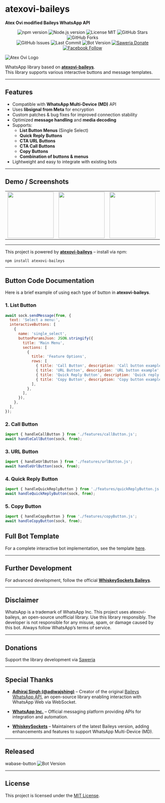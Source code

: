 # atexovi-baileys
**Atex Ovi modified Baileys WhatsApp API**

<p align="center">
  <!-- BARIS 1 -->
  <img src="https://img.shields.io/npm/v/atexovi-baileys?style=flat&logo=npm&logoColor=white&labelColor=CB3837&color=white" alt="npm version">
  <img src="https://img.shields.io/badge/Node.js-%3E%3D20-339933?style=flat&logo=node.js&logoColor=white" alt="Node.js version">
  <img src="https://img.shields.io/badge/License-MIT-yellow?style=flat&logo=balance-scale&logoColor=black" alt="License MIT">
  <img src="https://img.shields.io/github/stars/atex-ovi/atexovi-wabase-button?style=flat&logo=github&labelColor=181717&color=white" alt="GitHub Stars">
  <img src="https://img.shields.io/github/forks/atex-ovi/atexovi-wabase-button?style=flat&logo=github&labelColor=181717&color=white" alt="GitHub Forks">

  <br>

  <!-- BARIS 2 -->
  <img src="https://img.shields.io/github/issues/atex-ovi/atexovi-wabase-button?style=flat&logo=github&labelColor=181717&color=white" alt="GitHub Issues">
  <img src="https://img.shields.io/github/last-commit/atex-ovi/atexovi-wabase-button?style=flat&logo=git&labelColor=181717&color=white" alt="Last Commit">
  <img src="https://img.shields.io/github/v/release/atex-ovi/wabase-button?style=flat&logo=whatsapp&logoColor=white&label=Bot%20Version&color=brightgreen" alt="Bot Version">
  <a href="https://saweria.co/atexovi" target="_blank">
    <img src="https://img.shields.io/badge/Donate-Saweria-FFA726?style=flat&logo=ko-fi&logoColor=white" alt="Saweria Donate">
  </a>
  <a href="https://facebook.com/atex.ovi" target="_blank">
    <img src="https://img.shields.io/badge/Follow-Facebook-1877F2?style=flat&logo=facebook&logoColor=white" alt="Facebook Follow">
  </a>
</p>

![Atex Ovi Logo](https://raw.githubusercontent.com/atex-ovi/bailogo/main/baileys-logo.jpg)

WhatsApp library based on **[atexovi-baileys](https://www.npmjs.com/package/atexovi-baileys)**.  
This library supports various interactive buttons and message templates.

---

## Features
- Compatible with **WhatsApp Multi-Device (MD)** API
- Uses **libsignal from Meta** for encryption
- Custom patches & bug fixes for improved connection stability
- Optimized **message handling** and **media decoding**
- Supports:
  - **List Button Menus** (Single Select)
  - **Quick Reply Buttons**
  - **CTA URL Buttons**
  - **CTA Call Buttons**
  - **Copy Buttons**
  - **Combination of buttons & menus**
- Lightweight and easy to integrate with existing bots

---

## Demo / Screenshots

<table>
  <tr>
    <td><img src="https://raw.githubusercontent.com/atex-ovi/demo-button/main/list-button.jpg" width="150"></td>
    <td><img src="https://raw.githubusercontent.com/atex-ovi/demo-button/main/url-button.jpg" width="150"></td>
    <td><img src="https://raw.githubusercontent.com/atex-ovi/demo-button/main/call-button.jpg" width="150"></td>
    <td><img src="https://raw.githubusercontent.com/atex-ovi/demo-button/main/quick-reply-button.jpg" width="150"></td>
    <td><img src="https://raw.githubusercontent.com/atex-ovi/demo-button/main/copy-button.jpg" width="150"></td>
  </tr>
</table>

---
This project is powered by **[atexovi-baileys](https://www.npmjs.com/package/atexovi-baileys)** – install via npm:

```bash
npm install atexovi-baileys
```
---

## Button Code Documentation

Here is a brief example of using each type of button in **atexovi-baileys**.

### 1. List Button

```js
await sock.sendMessage(from, {
  text: 'Select a menu:',
  interactiveButtons: [
    {
      name: 'single_select',
      buttonParamsJson: JSON.stringify({
        title: 'Main Menu',
        sections: [
          {
            title: 'Feature Options',
            rows: [
              { title: 'Call Button', description: 'Call button example', id: 'call' },
              { title: 'URL Button', description: 'URL button example', id: 'url' },
              { title: 'Quick Reply Button', description: 'Quick reply button example', id: 'quick' },
              { title: 'Copy Button', description: 'Copy button example', id: 'copy' },
            ],
          },
        ],
      }),
    },
  ],
});
```

### 2. Call Button

```js
import { handleCallButton } from './features/callButton.js';
await handleCallButton(sock, from);
```

### 3. URL Button

```js
import { handleUrlButton } from './features/urlButton.js';
await handleUrlButton(sock, from);
```

### 4. Quick Reply Button

```js
import { handleQuickReplyButton } from './features/quickReplyButton.js';
await handleQuickReplyButton(sock, from);
```

### 5. Copy Button

```js
import { handleCopyButton } from './features/copyButton.js';
await handleCopyButton(sock, from);
```

## Full Bot Template

For a complete interactive bot implementation, see the template [here](https://github.com/atex-ovi/atexovi-wabase-button).

---

## Further Development

For advanced development, follow the official [**WhiskeySockets Baileys**](https://github.com/WhiskeySockets/Baileys).

---

## Disclaimer

WhatsApp is a trademark of WhatsApp Inc.
This project uses atexovi-baileys, an open-source unofficial library.
Use this library responsibly. The developer is not responsible for any misuse, spam, or damage caused by this bot. Always follow WhatsApp’s terms of service.

---

## Donations

Support the library development via [Saweria](https://saweria.co/atexovi)

---

## Special Thanks

- **[Adhiraj Singh (@adiwajshing)](https://github.com/adiwajshing)** – Creator of the original [Baileys WhatsApp API](https://github.com/adiwajshing/baileys), an open-source library enabling interaction with WhatsApp Web via WebSocket.

- **[WhatsApp Inc.](https://www.whatsapp.com)** – Official messaging platform providing APIs for integration and automation.

- **[WhiskeySockets](https://github.com/WhiskeySockets/Baileys)** – Maintainers of the latest Baileys version, adding enhancements and features to support WhatsApp Multi-Device (MD).

---

## Released

wabase-button ![Bot Version](https://img.shields.io/github/v/release/atex-ovi/wabase-button?color=brightgreen)

---

## License

This project is licensed under the [MIT License](LICENSE).
